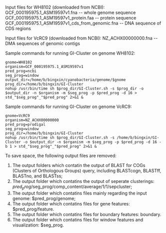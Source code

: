 Input files for WH8102 (downloaded from NCBI):
GCF_000195975.1_ASM19597v1.fna  -- whole genome sequence
GCF_000195975.1_ASM19597v1_protein.faa  -- protein sequence
GCF_000195975.1_ASM19597v1_cds_from_genomic.fna -- DNA sequence of CDS regions

Input files for VcRC9 (downloaded from NCBI):
NZ_ACHX00000000.fna  -- DMA sequences of genomic contigs


Sample commands for running GI-Cluster on genome WH8102:
```
gnome=WH8102
organism=GCF_000195975.1_ASM19597v1
pred_prog=ncbi
seg_prog=window
output_dir=/home/b/bingxin/cyanobacteria/genome/$gnome
prog_dir=/home/b/bingxin/GI-Cluster
nohup /usr/bin/time sh $prog_dir/GI-Cluster.sh -s $prog_dir -o $output_dir -n $organism -m $seg_prog -p $pred_prog -d 16 > std_"$seg_prog"_"$pred_prog" 2>&1 &
```

Sample commands for running GI-Cluster on genome VcRC9:
```
gnome=VcRC9
organism=NZ_ACHX00000000
pred_prog=prodigal
seg_prog=window
prog_dir=/home/b/bingxin/GI-Cluster
nohup /usr/bin/time sh $prog_dir/GI-Cluster.sh -s /home/b/bingxin/GI-Cluster -o $output_dir -n $organism -m $seg_prog -p $pred_prog -d 16 -b 1 > std_"$seg_prog"_"$pred_prog" 2>&1 &
```


To save space, the following output files are removed:
1. The output folders which contatin the output of BLAST for COGs (Clusters of Orthologous Groups) query, including BLASTcogn, BLASTff, BLASTno, and BLASTss;
2. The output folder which contatins the output of seperate clusterings:  $pred_prog/$seg_prog/comp_content/average/1/1/sepcluster;
3. The output folder which contatins files mainly regarding the input genome: $pred_prog/genome;
4. The output folder which contatins files for gene features: $pred_prog/feature.
5. The output folder which contatins files for boundary features: boundary.
6. The output folder which contatins files for window features and visualization: $seg_prog.
